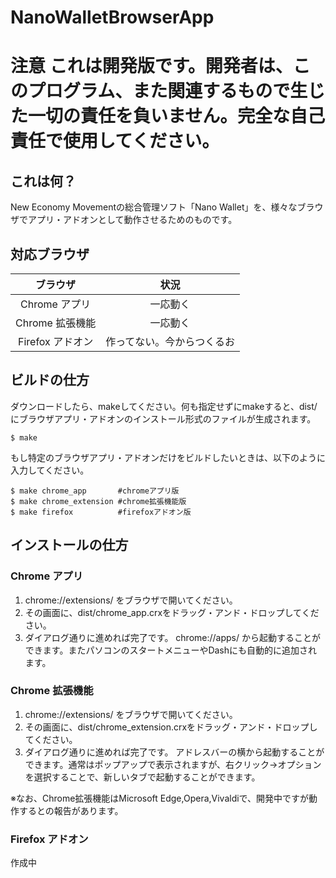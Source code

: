 # NanoWalletBrowserApp

# **注意 これは開発版です。開発者は、このプログラム、また関連するもので生じた一切の責任を負いません。完全な自己責任で使用してください。**

## これは何？
New Economy Movementの総合管理ソフト「Nano Wallet」を、様々なブラウザでアプリ・アドオンとして動作させるためのものです。
## 対応ブラウザ

|ブラウザ        |状況                  |
|:-------------:|:--------------------:|
|Chrome アプリ   |一応動く               |
|Chrome 拡張機能|一応動く               |
|Firefox アドオン|作ってない。今からつくるお|

## ビルドの仕方
ダウンロードしたら、makeしてください。何も指定せずにmakeすると、dist/にブラウザアプリ・アドオンのインストール形式のファイルが生成されます。

```
$ make
```

もし特定のブラウザアプリ・アドオンだけをビルドしたいときは、以下のように入力してください。
```
$ make chrome_app       #chromeアプリ版
$ make chrome_extension #chrome拡張機能版
$ make firefox          #firefoxアドオン版
```
## インストールの仕方
### Chrome アプリ
1. chrome://extensions/ をブラウザで開いてください。
2. その画面に、dist/chrome_app.crxをドラッグ・アンド・ドロップしてください。
3. ダイアログ通りに進めれば完了です。 chrome://apps/ から起動することができます。またパソコンのスタートメニューやDashにも自動的に追加されます。

### Chrome 拡張機能
1. chrome://extensions/ をブラウザで開いてください。
2. その画面に、dist/chrome_extension.crxをドラッグ・アンド・ドロップしてください。
3. ダイアログ通りに進めれば完了です。 アドレスバーの横から起動することができます。通常はポップアップで表示されますが、右クリック->オプションを選択することで、新しいタブで起動することができます。

※なお、Chrome拡張機能はMicrosoft Edge,Opera,Vivaldiで、開発中ですが動作するとの報告があります。
### Firefox アドオン
作成中

